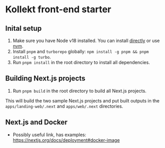 # Kollekt front-end starter

## Inital setup

1. Make sure you have Node v18 installed. You can install [directly](https://nodejs.org/en/download/) or use [nvm](https://github.com/nvm-sh/nvm).
2. Install `pnpm` and `turborepo` globally: `npm install -g pnpm && pnpm install -g turbo`.
3. Run `pnpm install` in the root directory to install all dependencies.

## Building Next.js projects

1. Run `pnpm build` in the root directory to build all Next.js projects.

This will build the two sample Next.js projects and put built outputs in the `apps/landing-web/.next` and `apps/web/.next` directories.

## Next.js and Docker

- Possibly useful link, has examples: <https://nextjs.org/docs/deployment#docker-image>
